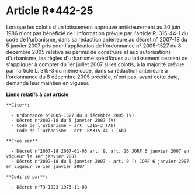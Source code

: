 # Article R*442-25

Lorsque les colotis d'un lotissement approuvé antérieurement au 30 juin 1986 n'ont pas bénéficié de l'information prévue par
l'article R. 315-44-1 du code de l'urbanisme, dans sa rédaction antérieure au décret n° 2007-18 du 5 janvier 2007 pris pour
l'application de l'ordonnance n° 2005-1527 du 8 décembre 2005 relative au permis de construire et aux autorisations
d'urbanisme, les règles d'urbanisme spécifiques au lotissement cessent de s'appliquer à compter du 1er juillet 2007 si les
colotis, à la majorité prévue par l'article L. 315-3 du même code, dans sa rédaction antérieure à l'ordonnance du 8 décembre
2005 précitée, n'ont pas, avant cette date, demandé leur maintien en vigueur.

**Liens relatifs à cet article**

	**Cite**:

	  - Ordonnance n°2005-1527 du 8 décembre 2005 (V)
	  - Décret n°2007-18 du 5 janvier 2007 (V)
	  - Code de l'urbanisme - art. L315-3 (Ab)
	  - Code de l'urbanisme - art. R*315-44-1 (Ab)

	**Créé par**:

	  - Décret n°2007-18 2007-01-05 art. 9, art. 26 JORF 6 janvier 2007 en vigueur le 1er janvier 2007
	  - Décret n°2007-18 du 5 janvier 2007 - art. 9 () JORF 6 janvier 2007 en vigueur le 1er janvier 2007

	**Codifié par**:

	  - Décret n°73-1023 1973-11-08
